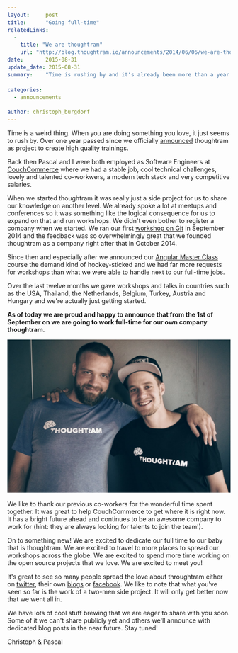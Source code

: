 ```yaml
---
layout:     post
title:      "Going full-time"
relatedLinks:
  -
    title: "We are thoughtram"
    url: "http://blog.thoughtram.io/announcements/2014/06/06/we-are-thoughtram.html"
date:       2015-08-31
update_date: 2015-08-31
summary:    "Time is rushing by and it's already been more than a year ago that we annouced thoughtram as project to create high quality trainings. Lots of things happened in between and we are happy to officially announce our full-time commitment to thoughtram. "

categories:
  - announcements

author: christoph_burgdorf
---
```


Time is a weird thing. When you are doing something you love, it just seems to rush by. Over one year passed since we officially [announced](http://blog.thoughtram.io/announcements/2014/06/23/announcing-our-first-workshop.html) thoughtram as project to create high quality trainings.

Back then Pascal and I were both employed as Software Engineers at [CouchCommerce](http://www.couchcommerce.com/) where we had a stable job, cool technical challenges, lovely and talented co-workwers, a modern tech stack and very competitive salaries.

When we started thoughtram it was really just a side project for us to share our knowledge on another level. We already spoke a lot at meetups and conferences so it was something like the logical consequence for us to expand on that and run workshops. We didn't even bother to register a company when we started. We ran our first [workshop on Git](http://thoughtram.io/git-master-class.html) in September 2014 and the feedback was so overwhelmingly great that we founded thoughtram as a company right after that in October 2014.

Since then and especially after we announced our [Angular Master Class](http://thoughtram.io/angular-master-class.html) course the demand kind of hockey-sticked and we had far more requests for workshops than what we were able to handle next to our full-time jobs.

Over the last twelve months we gave workshops and talks in countries such as the USA, Thailand, the Netherlands, Belgium, Turkey, Austria and Hungary and we're actually just getting started.

**As of today we are proud and happy to announce that from the 1st of September on we are going to work full-time for our own company thoughtram**.

![Christoph & Pascal](/assets/christoph_pascal.jpg)

We like to thank our previous co-workers for the wonderful time spent together. It was great to help CouchCommerce to get where it is right now. It has a bright future ahead and continues to be an awesome company to work for (hint: they are always looking for talents to join the team!).

On to something new! We are excited to dedicate our full time to our baby that is thoughtram. We are excited to travel to more places to spread our workshops across the globe. We are excited to spend more time working on the open source projects that we love. We are excited to meet you!

It's great to see so many people spread the love about throughtram either on [twitter](https://twitter.com/elmd_/status/635785064404676608), their own [blogs](http://jvandemo.com/thoughtram-angular-master-class-review/) or [facebook](https://www.facebook.com/thoughtram?sk=reviews). We like to note that what you've seen so far is the work of a two-men side project. It will only get better now that we went all in.

We have lots of cool stuff brewing that we are eager to share with you soon. Some of it we can't share publicly yet and others we'll announce with dedicated blog posts in the near future. Stay tuned!

Christoph & Pascal

